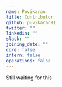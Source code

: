 ```yaml
---
name: Puvikaran
title: Contributor
github: puvikaran91
twitter: ""
linkedin: ""
slack: ""
joining_date: ""
core: false
intern: false
operations: false
---
```


Still waiting for this
